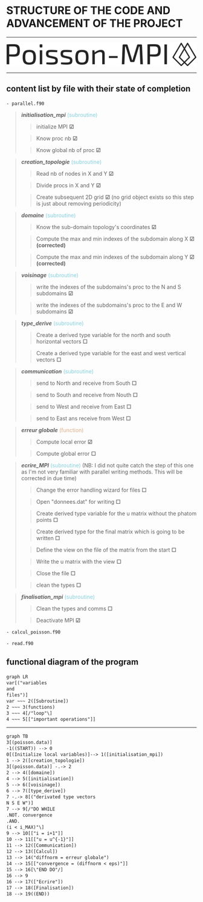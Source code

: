 # STRUCTURE OF THE CODE AND ADVANCEMENT OF THE PROJECT
___
<img src="assets\poisson-mpi-high-resolution-logo-transparent.png" alt="MarineGEO circle logo">

___
## content list by file with their state of completion

    - parallel.f90
> ***initialisation_mpi*** <span style="color:#85d0df">(subroutine)</span>
>> initialize MPI  **&#9745;** 
>
>> Know proc nb **&#9745;**
>
>> Know global nb of proc **&#9745;**


> ***creation_topologie*** <span style="color:#85d0df">(subroutine)</span>
>> Read nb of nodes in X and Y **&#9745;**
>
>> Divide procs in X and Y **&#9745;**
>
>> Create subsequent 2D grid **&#9745;** (no grid object exists so this step is just about removing periodicity)

> ***domaine*** <span style="color:#85d0df">(subroutine)</span>
>> Know the sub-domain topology's coordinates **&#9745;**
>
>> Compute the max and min indexes of the subdomain along X **&#9745; (corrected)**
>
>> Compute the max and min indexes of the subdomain along Y **&#9745; (corrected)**

> ***voisinage*** <span style="color:#85d0df">(subroutine)</span>
>> write the indexes of the subdomains's proc to the N and S subdomains **&#9745;**
>
>> write the indexes of the subdomains's proc to the E and W subdomains **&#9745;**

> ***type_derive*** <span style="color:#85d0df">(subroutine)</span>
>> Create a derived type variable for the north and south horizontal vectors **&#9744;**
>
>> Create a derived type variable for the east and west vertical vectors **&#9744;**

> ***communication*** <span style="color:#85d0df">(subroutine)</span>
>> send to North and receive from South **&#9744;**
>
>> send to South and receive from Nouth **&#9744;**
>
>> send to West and receive from East **&#9744;**
>
>> send to East ans receive from West **&#9744;**

> ***erreur globale*** <span style="color:#dfad85">(function)</span>
>> Compute local error **&#9745;**
>
>> Compute global error **&#9744;**

> ***ecrire_MPI*** <span style="color:#85d0df">(subroutine)</span>
> (NB: I did not quite catch the step of this one as I'm not very familiar with parallel writing methods. This will be corrected in due time)
>> Change the error handling wizard for files **&#9744;**
>
>> Open "donnees.dat" for writing **&#9744;**
>
>> Create derived type variable for the u matrix without the phatom points **&#9744;**
>
>> Create derived type for the final matrix which is going to be written **&#9744;**
>
>> Define the view on the file of the matrix from the start **&#9744;**
>
>> Write the u matrix with the view **&#9744;**
> 
>> Close the file **&#9744;**
>
>> clean the types **&#9744;**

> ***finalisation_mpi*** <span style="color:#85d0df">(subroutine)</span>
>> Clean the types and comms **&#9744;**
>
>> Deactivate MPI **&#9745;**


    - calcul_poisson.f90
>>

    - read.f90
>>

## functional diagram of the program
```mermaid
graph LR
var[("variables
and
files")]
var ~~~ 2([Subroutine])
2 ~~~ 3(functions)
3 ~~~ 4[/"loop"\]
4 ~~~ 5[["important operations"]]
```
___
```mermaid
graph TB
3[(poisson.data)]
-1((START)) --> 0
0[(Initialize local variables)]--> 1([initialisation_mpi])
1 --> 2([creation_topologie])
3[(poisson.data)] -.-> 2
2 --> 4([domaine])
4 --> 5([initialisation])
5 --> 6([voisinage])
6 --> 7([type_derive])
7 -.-> 8[("derivated type vectors 
N S E W")]
7 --> 9[/"DO WHILE 
.NOT. convergence
.AND.
(i < i_MAX)"\]
9 --> 10[["i = i+1"]]
10 --> 11[["u = u^{-1}"]]
11 --> 12([Communication])
12 --> 13([Calcul])
13 --> 14("diffnorm = erreur globale")
14 --> 15[["convergence = (diffnorm < eps)"]]
15 --> 16[\"END DO"/]
16 --> 9
16 --> 17(["Ecrire"])
17 --> 18([Finalisation])
18 --> 19((END))
```
